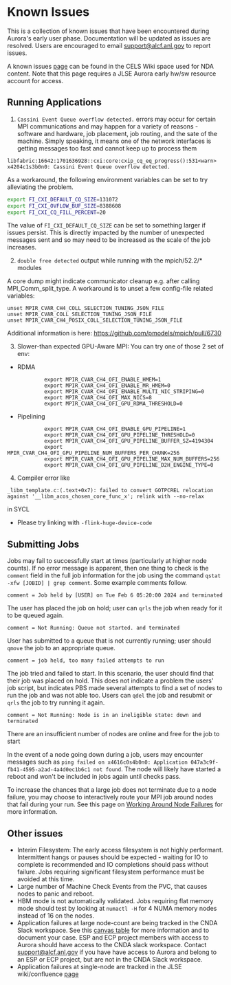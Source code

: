 # Known Issues

This is a collection of known issues that have been encountered during Aurora's early user phase. Documentation will be updated as issues are resolved. Users are encouraged to email [support@alcf.anl.gov](mailto:support@alcf.anl.gov) to report issues.

A known issues [page](https://apps.cels.anl.gov/confluence/display/inteldga/Known+Issues) can be found in the CELS Wiki space used for NDA content. Note that this page requires a JLSE Aurora early hw/sw resource account for access.

## Running Applications

1. `Cassini Event Queue overflow detected.` errors may occur for certain MPI communications and may happen for a variety of reasons - software and hardware, job placement, job routing, and the sate of the machine. Simply speaking, it means one of the network interfaces is getting messages too fast and cannot keep up to process them

```
libfabric:16642:1701636928::cxi:core:cxip_cq_eq_progress():531<warn> x4204c1s3b0n0: Cassini Event Queue overflow detected.
```

As a workaround, the following environment variables can be set to try alleviating the problem.

```bash
export FI_CXI_DEFAULT_CQ_SIZE=131072
export FI_CXI_OVFLOW_BUF_SIZE=8388608
export FI_CXI_CQ_FILL_PERCENT=20
```

The value of `FI_CXI_DEFAULT_CQ_SIZE` can be set to something larger if issues persist. This is directly impacted by the number of unexpected messages sent and so may need to be increased as the scale of the job increases. 

2. `double free detected` output while running with the mpich/52.2/* modules

A core dump might indicate communicator cleanup e.g. after calling MPI_Comm_split_type. A workaround is to unset a few config-file related variables: 
```
unset MPIR_CVAR_CH4_COLL_SELECTION_TUNING_JSON_FILE
unset MPIR_CVAR_COLL_SELECTION_TUNING_JSON_FILE
unset MPIR_CVAR_CH4_POSIX_COLL_SELECTION_TUNING_JSON_FILE
```
Additional information is here: https://github.com/pmodels/mpich/pull/6730 

3. Slower-than expected GPU-Aware MPI:
You can try one of those 2 set of env:
- RDMA
```
            export MPIR_CVAR_CH4_OFI_ENABLE_HMEM=1
            export MPIR_CVAR_CH4_OFI_ENABLE_MR_HMEM=0
            export MPIR_CVAR_CH4_OFI_ENABLE_MULTI_NIC_STRIPING=0
            export MPIR_CVAR_CH4_OFI_MAX_NICS=8
            export MPIR_CVAR_CH4_OFI_GPU_RDMA_THRESHOLD=0
```

- Pipelining
```
            export MPIR_CVAR_CH4_OFI_ENABLE_GPU_PIPELINE=1
            export MPIR_CVAR_CH4_OFI_GPU_PIPELINE_THRESHOLD=0
            export MPIR_CVAR_CH4_OFI_GPU_PIPELINE_BUFFER_SZ=4194304
            export MPIR_CVAR_CH4_OFI_GPU_PIPELINE_NUM_BUFFERS_PER_CHUNK=256
            export MPIR_CVAR_CH4_OFI_GPU_PIPELINE_MAX_NUM_BUFFERS=256
            export MPIR_CVAR_CH4_OFI_GPU_PIPELINE_D2H_ENGINE_TYPE=0
```

4. Compiler error like
```
_libm_template.c:(.text+0x7): failed to convert GOTPCREL relocation against '__libm_acos_chosen_core_func_x'; relink with --no-relax
```
in SYCL
- Please try linking with `-flink-huge-device-code`
  
## Submitting Jobs

Jobs may fail to successfully start at times (particularly at higher node counts). If no error message is apparent, then one thing to check is the `comment` field in the full job information for the job using the command `qstat -xfw [JOBID] | grep comment`. Some example comments follow.

```
comment = Job held by [USER] on Tue Feb 6 05:20:00 2024 and terminated
```
The user has placed the job on hold; user can `qrls` the job when ready for it to be queued again.


```
comment = Not Running: Queue not started. and terminated
```

User has submitted to a queue that is not currently running; user should `qmove` the job to an appropriate queue.

```
comment = job held, too many failed attempts to run
```

The job tried and failed to start. In this scenario, the user should find that their job was placed on hold. This does not indicate a problem the users' job script, but indicates PBS made several attempts to find a set of nodes to run the job and was not able too. Users can `qdel` the job and resubmit or `qrls` the job to try running it again.

```
comment = Not Running: Node is in an ineligible state: down and terminated
```

There are an insufficient number of nodes are online and free for the job to start

In the event of a node going down during a job, users may encounter messages such as `ping failed on x4616c0s4b0n0: Application 047a3c9f-fb41-4595-a2ad-4a4d0ec1b6c1 not found`. The node will likely have started a reboot and won't be included in jobs again until checks pass.

To increase the chances that a large job does not terminate due to a node failure, you may choose to interactively route your MPI job around nodes that fail during your run. See this page on [Working Around Node Failures](https://docs.alcf.anl.gov/aurora/running-jobs-aurora/#working-around-node-failures) for more information.

## Other issues

* Interim Filesystem: The early access filesystem is not highly performant. Intermittent hangs or pauses should be expected - waiting for IO to complete is recommended and IO completions should pass without failure. Jobs requiring significant filesystem performance must be avoided at this time.
* Large number of Machine Check Events from the PVC, that causes nodes to panic and reboot.
* HBM mode is not automatically validated. Jobs requiring flat memory mode should test by looking  at `numactl -H` for 4 NUMA memory nodes instead of 16 on the nodes.
* Application failures at large node-count are being tracked in the CNDA Slack workspace. See this [canvas table](https://alcf-cnda.slack.com/canvas/C05HMK7DD4J?focus_section_id=temp:C:EYXdcf8f1d1b86d44428a9abab5b) for more information and to document your case. ESP and ECP project members with access to Aurora should have access to the CNDA slack workspace. Contact support@alcf.anl.gov if you have have access to Aurora and belong to an ESP or ECP project,  but are not in the CNDA Slack workspace.
* Application failures at single-node are tracked in the JLSE wiki/confluence [page](https://apps.cels.anl.gov/confluence/pages/viewpage.action?pageId=4784336)
